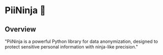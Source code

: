 # PiiNinja 🥷

## Overview
"PiiNinja is a powerful Python library for data anonymization, designed to protect sensitive personal information with ninja-like precision."

